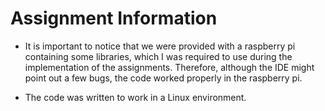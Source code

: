 # Assignment Information
- It is important to notice that we were provided with a raspberry pi containing some libraries, which I was required to use during the implementation of the assignments. Therefore, although the IDE might point out a few bugs, the code worked properly in the raspberry pi.

- The code was written to work in a Linux environment.